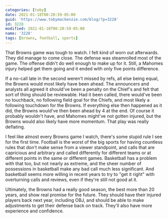 ```yaml
---
categories: [toby]
date: 2021-01-18T00:20:59-05:00
guid: 'https://www.tobymackenzie.com/blog/?p=3228'
id: 3228
modified: 2021-01-18T00:20:59-05:00
name: '3228'
tags: [browns, football, sports]
---
```


That Browns game was tough to watch.  I felt kind of worn out afterwards.<!--more-->  They did manage to come close.  The defense was steamrolled most of the game.  The offense didn't do well enough to make up for it.  Still, a Mahomes injury helped get them going and it ended with only five points difference.

If a no-call late in the second weren't missed by refs, all else being equal, the Browns would most likely have been ahead.  The announcers and analysts all agreed it should've been a penalty on the Chief's and felt that sort of thing should be reviewable.  Had it been called, there would've been no touchback, no following field goal for the Chiefs, and most likely a following touchdown for the Browns.  If everything else then happened as it did, the Browns would've then been ahead by 4 at the end.  Of course it probably wouldn't have, and Mahomes might've not gotten injured, but the Browns would also likely have more momentum.  That play was really deflating.

I feel like almost every Browns game I watch, there's some stupid rule I see for the first time.  Football is the worst of the big sports for having countless rules that don't make sense from a viewer standpoint, and calls that are capricious and arbitrary and called differently for different teams or at different points in the same or different games.  Basketball has a problem with that too, but not nearly as extreme, and the sheer number of possessions in basketball make any bad call much less significant.  And basketball seems more willing in recent years to try to "get it right" with overturning calls and reviews, even if they're still not good at it.

Ultimately, the Browns had a really good season, the best more than 20 years, and show real promise for the future.  They should have their injured players back next year, including OBJ, and should be able to make adjustments to get their defense back on track.  They'll also have more experience and confidence.
